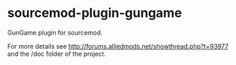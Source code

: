 sourcemod-plugin-gungame
========================

GunGame plugin for sourcemod.

For more details see http://forums.alliedmods.net/showthread.php?t=93977
and the /doc folder of the project.
